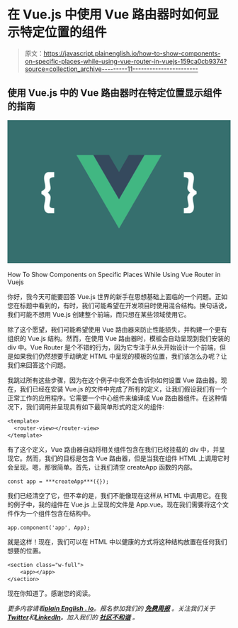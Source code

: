 # 在 Vue.js 中使用 Vue 路由器时如何显示特定位置的组件

> 原文：<https://javascript.plainenglish.io/how-to-show-components-on-specific-places-while-using-vue-router-in-vuejs-159ca0cb9374?source=collection_archive---------11----------------------->

## 使用 Vue.js 中的 Vue 路由器时在特定位置显示组件的指南

![](img/95ca9fdad54b95082218aa3b553668d7.png)

How To Show Components on Specific Places While Using Vue Router in Vuejs

你好，我今天可能要回答 Vue.js 世界的新手在思想基础上面临的一个问题。正如您在标题中看到的，有时，我们可能希望在开发项目时使用混合结构。换句话说，我们可能不想用 Vue.js 创建整个前端，而只想在某些领域使用它。

除了这个愿望，我们可能希望使用 Vue 路由器来防止性能损失，并构建一个更有组织的 Vue.js 结构。然而，在使用 Vue 路由器时，模板会自动呈现到我们安装的 div 中。Vue Router 是个不错的行为，因为它专注于从头开始设计一个前端，但是如果我们仍然想要手动确定 HTML 中呈现的模板的位置，我们该怎么办呢？让我们来回答这个问题。

我跳过所有这些步骤，因为在这个例子中我不会告诉你如何设置 Vue 路由器。现在，我们已经在安装 Vue.js 的文件中完成了所有的定义，让我们假设我们有一个正常工作的应用程序。它需要一个中心组件来编译成 Vue 路由器组件。在这种情况下，我们调用并呈现具有如下最简单形式的定义的组件:

```
<template>
  <router-view></router-view>
</template>
```

有了这个定义，Vue 路由器自动将相关组件包含在我们已经挂载的 div 中，并呈现它。然而，我们的目标是包含 Vue 路由器，但是当我在组件 HTML 上调用它时会呈现。嗯，那很简单。首先，让我们清空 createApp 函数的内部。

```
const app = ***createApp***({});
```

我们已经清空了它，但不幸的是，我们不能像现在这样从 HTML 中调用它。在我的例子中，我的组件在 Vue.js 上呈现的文件是 App.vue。现在我们需要将这个文件作为一个组件包含在结构中。

```
app.component('app', App);
```

就是这样！现在，我们可以在 HTML 中以健康的方式将这种结构放置在任何我们想要的位置。

```
<section class="w-full">
    <app></app>
</section>
```

现在你知道了。感谢您的阅读。

*更多内容请看*[***plain English . io***](https://plainenglish.io/)*。报名参加我们的* [***免费周报***](http://newsletter.plainenglish.io/) *。关注我们关于*[***Twitter***](https://twitter.com/inPlainEngHQ)*和*[***LinkedIn***](https://www.linkedin.com/company/inplainenglish/)*。加入我们的* [***社区不和谐***](https://discord.gg/GtDtUAvyhW) *。*